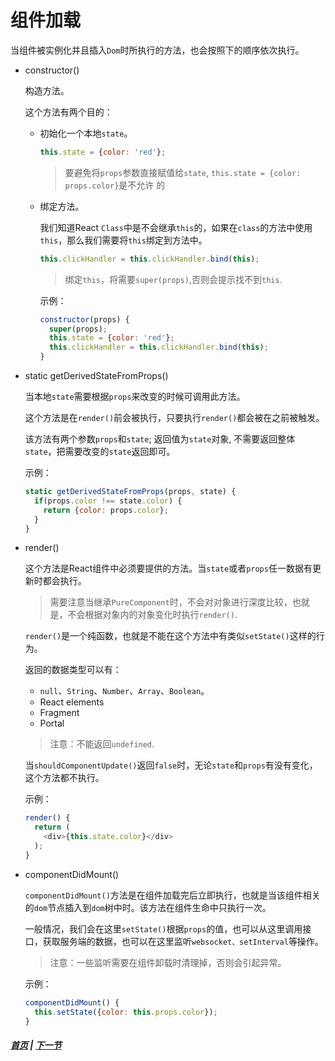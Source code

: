 # 组件加载

当组件被实例化并且插入`Dom`时所执行的方法，也会按照下的顺序依次执行。

* constructor()

    构造方法。

    这个方法有两个目的：

    * 初始化一个本地`state`。

      ```js
      this.state = {color: 'red'};
      ```
      > 要避免将`props`参数直接赋值给`state`, `this.state = {color: props.color}`是不允许 的

    * 绑定方法。

      我们知道React `Class`中是不会继承`this`的，如果在`class`的方法中使用`this`，那么我们需要将`this`绑定到方法中。

      ```js
      this.clickHandler = this.clickHandler.bind(this);
      ```
      > 绑定`this`，将需要`super(props)`,否则会提示找不到`this`.

      示例：
      
      ```js
      constructor(props) {
        super(props);
        this.state = {color: 'red'};
        this.clickHandler = this.clickHandler.bind(this);
      }
      ```

* static getDerivedStateFromProps()

    当本地`state`需要根据`props`来改变的时候可调用此方法。

    这个方法是在`render()`前会被执行，只要执行`render()`都会被在之前被触发。

    该方法有两个参数`props`和`state`; 返回值为`state`对象, 不需要返回整体`state`，把需要改变的`state`返回即可。

    示例：

    ```js
    static getDerivedStateFromProps(props, state) {
      if(props.color !== state.color) {
        return {color: props.color};
      }
    }
    ```

* render()

    这个方法是React组件中必须要提供的方法。当`state`或者`props`任一数据有更新时都会执行。

    > 需要注意当继承`PureComponent`时，不会对对象进行深度比较，也就是，不会根据对象内的对象变化时执行`render()`.

    `render()`是一个纯函数，也就是不能在这个方法中有类似`setState()`这样的行为。

    返回的数据类型可以有：
    
    * `null`、`String`、`Number`、`Array`、`Boolean`。
    * React elements
    * Fragment
    * Portal

    > 注意：不能返回`undefined`.

    当`shouldComponentUpdate()`返回`false`时，无论`state`和`props`有没有变化，这个方法都不执行。

    示例：
    ```js
    render() {
      return (
        <div>{this.state.color}</div>
      );
    }
    ```

* componentDidMount()

  `componentDidMount()`方法是在组件加载完后立即执行，也就是当该组件相关的`dom`节点插入到`dom`树中时。该方法在组件生命中只执行一次。

  一般情况，我们会在这里`setState()`根据`props`的值，也可以从这里调用接口，获取服务端的数据，也可以在这里监听`websocket、setInterval`等操作。

  > 注意：一些监听需要在组件卸载时清理掉，否则会引起异常。

  示例：
  ```js
  componentDidMount() {
    this.setState({color: this.props.color});
  }
  ```

##### [首页](../../README.md) | [下一节](./02.md) 